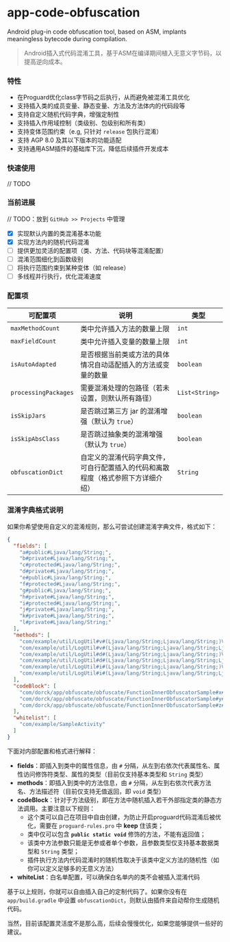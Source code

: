 # app-code-obfuscation
Android plug-in code obfuscation tool, based on ASM, implants meaningless bytecode during compilation.
> Android插入式代码混淆工具，基于ASM在编译期间植入无意义字节码，以提高逆向成本。

### 特性
- 在Proguard优化class字节码之后执行，从而避免被混淆工具优化
- 支持插入类的成员变量、静态变量、方法及方法体内的代码段等
- 支持自定义随机代码字典，增强定制性
- 支持插入作用域控制（类级别、包级别和所有类）
- 支持变体范围约束（e.g, 只针对 `release` 包执行混淆）
- 支持 AGP 8.0 及其以下版本的功能适配
- 支持通用ASM插件的基础库下沉，降低后续插件开发成本

### 快速使用
// TODO

### 当前进展
// TODO：放到 `GitHub >> Projects` 中管理
- [X] 实现默认内置的类混淆基本功能
- [X] 实现方法内的随机代码混淆
- [ ] 提供更加灵活的配置项（类、方法、代码块等混淆配置）
- [ ] 混淆范围细化到函数级别
- [ ] 将执行范围约束到某种变体（如 release）
- [ ] 多线程并行执行，优化混淆速度

### 配置项

| 可配置项             | 说明                                       | 类型           |
| -------------------- |------------------------------------------| -------------- |
| `maxMethodCount`     | 类中允许插入方法的数量上限                            | `int`          |
| `maxFieldCount`      | 类中允许插入变量的数量上限                            | `int`          |
| `isAutoAdapted`      | 是否根据当前类或方法的具体情况自动适配插入的方法或变量的数量           | `boolean`      |
| `processingPackages` | 需要混淆处理的包路径（若未设置，则默认所有路径）                 | `List<String>` |
| `isSkipJars`         | 是否跳过第三方 jar 的混淆增强（默认为 `true`）            | `boolean`      |
| `isSkipAbsClass`     | 是否跳过抽象类的混淆增强（默认为 `true`）                 | `boolean`      |
| `obfuscationDict`    | 自定义的混淆代码字典文件，可自行配置插入的代码和离散程度（格式参照下方详细介绍） | `String`       |

### 混淆字典格式说明

如果你希望使用自定义的混淆规则，那么可尝试创建混淆字典文件，格式如下：

```json
{
  "fields": [
    "a#public#Ljava/lang/String;",
    "b#private#Ljava/lang/String;",
    "c#protected#Ljava/lang/String;",
    "d#private#Ljava/lang/String;",
    "e#public#Ljava/lang/String;",
    "f#protected#Ljava/lang/String;",
    "g#public#Ljava/lang/String;",
    "h#private#Ljava/lang/String;",
    "i#protected#Ljava/lang/String;",
    "j#private#Ljava/lang/String;",
    "k#private#Ljava/lang/String;",
    "l#private#Ljava/lang/String;"
  ],
  "methods": [
    "com/example/util/LogUtil#v#(Ljava/lang/String;Ljava/lang/String;)V",
    "com/example/util/LogUtil#v#(Ljava/lang/String;Ljava/lang/String;Ljava/lang/Throwable;)V",
    "com/example/util/LogUtil#d#(Ljava/lang/String;Ljava/lang/String;)V",
    "com/example/util/LogUtil#d#(Ljava/lang/String;Ljava/lang/String;Ljava/lang/Throwable;)V",
    "com/example/util/LogUtil#i#(Ljava/lang/String;Ljava/lang/String;)V",
    "com/example/util/LogUtil#i#(Ljava/lang/String;Ljava/lang/String;Ljava/lang/Throwable;)V"
  ],
  "codeBlock": [
    "com/dorck/app/obfuscate/obfuscate/FunctionInnerObfuscatorSample#x#()V",
    "com/dorck/app/obfuscate/obfuscate/FunctionInnerObfuscatorSample#y#(I)V",
    "com/dorck/app/obfuscate/obfuscate/FunctionInnerObfuscatorSample#z#(J)V"
  ],
  "whitelist": [
    "com/example/SampleActivity"
  ]
}
```

下面对内部配置和格式进行解释：

- **fields**：即插入到类中的属性信息，由 `#` 分隔，从左到右依次代表属性名、属性访问修饰符类型、属性的类型（目前仅支持基本类型和 `String` 类型）
- **methods**：即插入到类中的方法信息，由 `#` 分隔，从左到右依次代表方法名、方法描述符（目前仅支持无值返回，即 `void` 类型）
- **codeBlock**：针对于方法级别，即在方法中随机插入若干外部指定类的静态方法调用。主要注意以下规则：
  - 这个类可以自己在项目中自由创建，为防止开启proguard代码混淆后被优化，需要在 `proguard-rules.pro` 中 **keep** 住该类；
  - 类中仅可以包含 **`public static void`** 修饰的方法，不能有返回值；
  - 该类中方法参数只能是无参或者单个参数，且参数类型仅支持基本数据类型和 `String` 类型；
  - 插件执行方法内代码混淆时的随机性取决于该类中定义方法的随机性（如你可以定义足够多的无意义方法）
- **whiteList**：白名单配置，可以确保白名单内的类不会被插入混淆代码

基于以上规则，你就可以自由插入自己的定制代码了。如果你没有在 `app/build.gradle` 中设置 `obfuscationDict`，则默认由插件来自动帮你生成随机代码。

当然，目前该配置灵活度不是那么高，后续会慢慢优化，如果您能够提供一些好的建议。